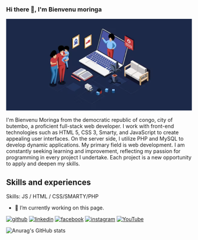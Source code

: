 ### Hi there 👋, I'm Bienvenu moringa
![Design and developement](https://github.com/Bienvenumoringa/Bienvenumoringa/blob/main/arrire%20plan%20github.PNG)

I'm Bienvenu Moringa from the democratic republic of congo, city of butembo, a proficient full-stack web developer. I work with front-end technologies such as HTML 5, CSS 3, Smarty, and JavaScript to create appealing user interfaces. On the server side, I utilize PHP and MySQL to develop dynamic applications. My primary field is web development. I am constantly seeking learning and improvement, reflecting my passion for programming in every project I undertake. Each project is a new opportunity to apply and deepen my skills.


## Skills and experiences
Skills: JS / HTML / CSS/SMARTY/PHP

- 🔭 I’m currently working on this page.

[<img src='https://cdn.jsdelivr.net/npm/simple-icons@3.0.1/icons/github.svg' alt='github' height='40'>](https://github.com/bienvenumoringa)  [<img src='https://cdn.jsdelivr.net/npm/simple-icons@3.0.1/icons/linkedin.svg' alt='linkedin' height='40'>](https://www.linkedin.com/in/bienvenu-moringa-0b5203263/)  [<img src='https://cdn.jsdelivr.net/npm/simple-icons@3.0.1/icons/facebook.svg' alt='facebook' height='40'>](https://www.facebook.com/bienvenu.moringa)  [<img src='https://cdn.jsdelivr.net/npm/simple-icons@3.0.1/icons/instagram.svg' alt='instagram' height='40'>](https://www.instagram.com/moringabienvenu/)  [<img src='https://cdn.jsdelivr.net/npm/simple-icons@3.0.1/icons/youtube.svg' alt='YouTube' height='40'>](https://www.youtube.com/channel/bienvenumoringa8038)  


![Anurag's GitHub stats](https://github-readme-stats.vercel.app/api?username=bienvenumoringa&theme=transparent)
